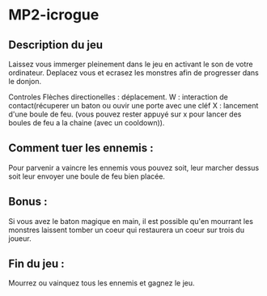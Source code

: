 # MP2-icrogue

## Description du jeu
Laissez vous immerger pleinement dans le jeu en activant le son de votre ordinateur.
Deplacez vous et ecrasez les monstres afin de progresser dans le donjon.


Controles
Flèches directionelles : déplacement.
W : interaction de contact(récuperer un baton ou ouvir une porte avec une cléf
X : lancement d'une boule de feu. (vous pouvez rester appuyé sur x pour lancer des boules de feu a la chaine (avec un cooldown)).

## Comment tuer les ennemis :
Pour parvenir a vaincre les ennemis vous pouvez soit, leur marcher dessus soit leur envoyer une boule de feu bien placée.


## Bonus :
Si vous avez le baton magique en main, il est possible qu'en mourrant les monstres laissent tomber un coeur qui restaurera un coeur sur trois du joueur.



## Fin du jeu :
Mourrez ou vainquez tous les ennemis et gagnez le jeu.